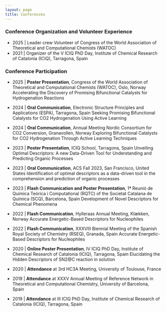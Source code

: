 ```yaml
---
layout: page
title: Conferences
---
```


### Conference Organization and Volunteer Experience

- 2025 | Leader crew Volunteer of Congress of the World Association of Theoretical and Computational Chemists (WATOC)
- 2021 | Organizer of the V ICIQ PhD Day, Institute of Chemical Research of Catalonia (ICIQ), Tarragona, Spain

### Conference Participation

- 2025 | **Poster Presentation**, Congress of the World Association of Theoretical and Computational Chemists (WATOC), Oslo, Norway
  Accelerating the Discovery of Promising Bifunctional Catalysts for Hydrogenation Reactions

- 2024 | **Oral Communication**, Electronic Structure Principles and Applications (ESPA), Tarragona, Spain
Seeking Promising Bifunctional Catalysts for CO2 Hydrogenation Using Active Learning

- 2024 | **Oral Communication**, Annual Meeting Nordic Consortium for CO2 Conversion, Granavollen, Norway
Exploring Bifunctional Catalysts for CO2 Hydrogenation Through Active Learning Techniques

- 2023 | **Poster Presentation**, ICIQ School, Tarragona, Spain
Unveiling Optimal Descriptors: A new Data-Driven Tool for Understanding and Predicting Organic Processes

- 2023 | **Oral Communication**, ACS Fall 2023, San Francisco, United States 
Identification of optimal descriptors as a data-driven tool in the comprehension and prediction of organic processes

- 2023 | **Flash Communication and Poster Presentation**, 1ª Reunió de Química Teòrica i Computational (RQTC) of the Societat Catalana de Química (SCQ), Barcelona, Spain
Development of Novel Descriptors for Chemical Phenomena

- 2022 | **Flash Communication**, Hylleraas Annual Meeting, Klækken, Norway
Accurate Energetic-Based Descriptors for Nucleophiles 

- 2022 | **Flash Communication**, XXXVIII Biennial Meeting of the Spanish Royal Society of Chemistry (RSEQ), Granada, Spain
Accurate Energetic-Based Descriptors for Nucleophiles

- 2020 | **Online Poster Presentation**, IV ICIQ PhD Day, Institute of Chemical Research of Catalonia (ICIQ), Tarragona, Spain
Elucidating the Hidden Descriptors of SN2@C reaction in solution 

- 2020 | **Attendance** at 3rd HC3A Meeting, University of Toulouse, France
- 2019 | **Attendance** at XXXV Annual Meeting of Reference Network in Theoretical and Computational Chemistry, University of Barcelona, Spain
- 2019 | **Attendance** at III ICIQ PhD Day, Institute of Chemical Research of Catalonia (ICIQ), Tarragona, Spain

